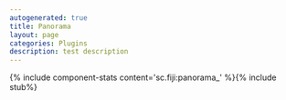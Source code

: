 ```yaml
---
autogenerated: true
title: Panorama
layout: page
categories: Plugins
description: test description
---
```


{% include component-stats content='sc.fiji:panorama\_' %}{% include stub%}



